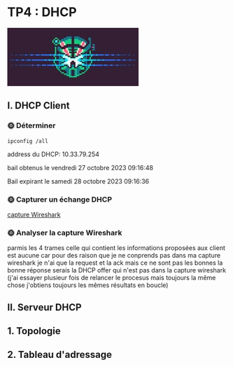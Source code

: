 # TP4 : DHCP

![Alt text](image.png)

## I. DHCP Client

### 🌞 Déterminer

```
ipconfig /all
```
address du DHCP: 10.33.79.254

bail obtenus le vendredi 27 octobre 2023 09:16:48

Bail expirant le samedi 28 octobre 2023 09:16:36

### 🌞 Capturer un échange DHCP

[capture Wireshark](./tp4_dhcp_client.pcapng)

### 🌞 Analyser la capture Wireshark

parmis les 4 trames celle qui contient les informations proposées aux client est aucune car pour des raison que je ne conprends pas dans ma capture wireshark je n'ai que la request et la ack mais ce ne sont pas les bonnes la bonne réponse serais la DHCP offer qui n'est pas dans la capture wireshark
(j'ai essayer plusieur fois de relancer le procesus mais toujours la même chose j'obtiens toujours les mêmes résultats en boucle)

## II. Serveur DHCP

## 1. Topologie

## 2. Tableau d'adressage